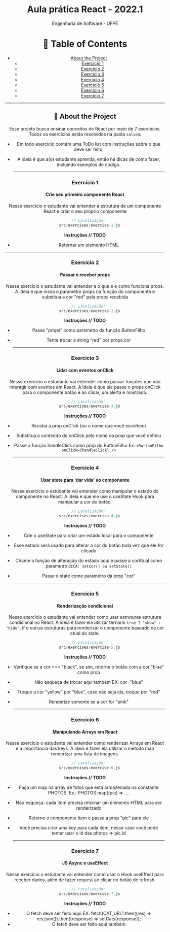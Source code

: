 <div align="center">


  <h1>
    Aula prática React - 2022.1 
  </h1>
    <p>
        Engenharia de Software - UFPE
    </p>

<!-- Badges -->


<!-- Table of Contents -->
# :notebook_with_decorative_cover: Table of Contents
- [About the Project](#star2-about-the-project)
  * [Exercicio 1](#exercicio-1)
  * [Exercicio 2](#exercicio-2)
  * [Exercicio 3](#exercicio-3)
  * [Exercicio 4](#exercicio-4)
  * [Exercicio 5](#exercicio-5)
  * [Exercicio 6](#exercicio-6)
  * [Exercicio 7](#exercicio-7)
  

----
<!-- About the Project -->
## :star2: About the Project

Esse projeto busca ensinar conceitos de React por meio de 7 exercícios. Todos os exercícios estão resolvidos na pasta `solved`. 

- Em todo exercício contém uma ToDo list com instruções sobre o que deve ser feito;
- A ideia é que a(o) estudante aprenda, então há dicas de como fazer, incluindo exemplos de código.
    
    
    ----
    
### Exercício 1
#### Crie seu primeiro componente React
Nesse exercício o estudante vai entender a estrutura de um componente React e criar o seu próprio componente


```javascript
    // Localização: 
    src/exercises/exercise-1.js
```
    
**Instruções // TODO**
- Retornar um elemento HTML
----
    
### Exercício 2
#### Passar e receber props
Nesse exercício o estudante vai entender a o que é e como funciona props. A ideia é que insira o parametro props na função do componente e substitua a cor "red" pela props recebida

```javascript
    // Localização: 
    src/exercises/exercise-2.js
```
    
**Instruções // TODO**
- Passe "props" como parametro da função ButtonFilho
- Tente trocar a string "red" por props.cor

    ----
### Exercício 3
#### Lidar com eventos onClick
Nesse exercício o estudante vai entender como passar funções que vão interagir com eventos em React. A ideia é que ele passe o props onClick para o componente botão e ao clicar, um alerta é mostrado.

```javascript
    // Localização: 
    src/exercises/exercise-3.js
```
    
**Instruções // TODO**
- Receba a prop onClick (ou o nome que você escolheu)
- Substitua o conteúdo do onClick pelo nome da prop que você definiu
- Passe a função handleClick como prop do ButtonFilho Ex: `<ButtonFilho onClick={handleClick} />`
    
    ----
### Exercício 4
#### Usar state para 'dar vida' ao componente
Nesse exercício o estudante vai entender como manipular o estado do componente no React. A ideia é que ele use o useState Hook para manipular a cor do botão. 

```javascript
    // Localização: 
    src/exercises/exercise-4.js
```
    
**Instruções // TODO**
- Crie o useState para criar um estado local para o componente
- Esse estado será usado para alterar a cor do botão toda vez que ele for clicado
- Chame a função de alteração do estado aqui e passe a corAtual como parametro `DICA: setCor() ou setState()`
- Passe o state como parametro da prop "cor"
    
    ----
### Exercício 5
#### Renderização condicional
Nesse exercício o estudante vai entender como usar estruturas estrutura condicional no React. A ideia é fazer ela utilizar ternario `true ? "show" : "hide"`, if e outras estruturas para renderizar o componente baseado na cor atual do state.

```javascript
    // Localização: 
    src/exercises/exercise-5.js
```
    
**Instruções // TODO**
- Verifique se a cor === "black", se sim, retorne o botão com a cor "blue" como prop
- Não esqueça de trocar aqui também EX: cor="blue"
- Troque a cor "yellow" por "blue", caso não seja ela, troque por "red"
- Renderize somente se a cor for "pink"
    
    -----
    
### Exercício 6
#### Manipulando Arrays em React
Nesse exercício o estudante vai entender como renderizar Arrays em React e a importância das keys. A ideia é fazer ela utilizar o metodo map renderizar uma lista de imagens.

```javascript
    // Localização: 
    src/exercises/exercise-6.js
```
    
**Instruções // TODO**
- Faça um map na array de fotos que está armazenada na constante PHOTOS. Ex.: PHOTOS.map((pic) => ....
- Não esqueça: cada item precisa retornar um elemento HTML para ser renderizado
- Retorne o componente Item e passe a prop "pic" para ele
- Você precisa criar uma key para cada item, nesse caso você pode tentar usar o id das photos => pic.id
    
    
    
    ----
### Exercício 7
#### JS Async e useEffect
Nesse exercício o estudante vai entender como usar o Hook useEffect para receber dados, além de fazer request ao clicar no botão de refresh. 

```javascript
    // Localização: 
    src/exercises/exercise-7.js
```
    
**Instruções // TODO**
- O fetch deve ser feito aqui EX:  fetch(CAT_URL).then((res) => res.json()).then((response) => setCats(response));
- O fetch deve ser feito aqui também
    
  